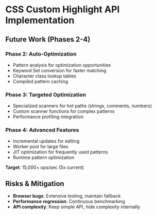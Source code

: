 # CSS Custom Highlight API Implementation

## Future Work (Phases 2-4)

### Phase 2: Auto-Optimization

- Pattern analysis for optimization opportunities
- Keyword Set conversion for faster matching
- Character class lookup tables
- Compiled pattern caching

### Phase 3: Targeted Optimization

- Specialized scanners for hot paths (strings, comments, numbers)
- Custom scanner functions for complex patterns
- Performance profiling integration

### Phase 4: Advanced Features

- Incremental updates for editing
- Worker pool for large files
- JIT optimization for frequently used patterns
- Runtime pattern optimization

**Target**: 15,000+ ops/sec (5x current)

## Risks & Mitigation

- **Browser bugs**: Extensive testing, maintain fallback
- **Performance regression**: Continuous benchmarking
- **API complexity**: Keep simple API, hide complexity internally
